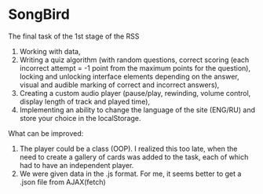 # SongBird
The final task of the 1st stage of the RSS

1) Working with data, 
2) Writing a quiz algorithm (with random questions, correct scoring (each incorrect attempt = -1 point from the maximum points for the question), locking and unlocking interface elements depending on the answer, visual and audible marking of correct and incorrect answers), 
3) Creating a custom audio player (pause/play, rewinding, volume control, display length of track and played time),
4) Implementing an ability to change the language of the site (ENG/RU) and store your choice in the localStorage.

What can be improved: 
1) The player could be a class (OOP). I realized this too late, when the need to create a gallery of cards was added to the task, each of which had to have an independent player.
2) We were given data in the .js format. For me, it seems better to get a .json file from AJAX(fetch)
